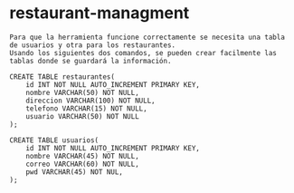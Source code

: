 # restaurant-managment
    Para que la herramienta funcione correctamente se necesita una tabla de usuarios y otra para los restaurantes.
    Usando los siguientes dos comandos, se pueden crear facilmente las tablas donde se guardará la información.

    CREATE TABLE restaurantes(
        id INT NOT NULL AUTO_INCREMENT PRIMARY KEY,
        nombre VARCHAR(50) NOT NULL,
        direccion VARCHAR(100) NOT NULL,
        telefono VARCHAR(15) NOT NULL,
        usuario VARCHAR(50) NOT NULL
    );

    CREATE TABLE usuarios(
        id INT NOT NULL AUTO_INCREMENT PRIMARY KEY,
        nombre VARCHAR(45) NOT NULL,
        correo VARCHAR(60) NOT NULL,
        pwd VARCHAR(45) NOT NUL,
    );